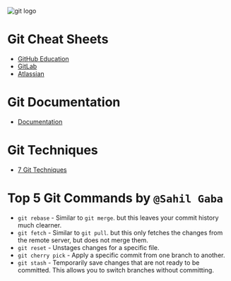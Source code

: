 ![git logo](https://github.com/itsme-rash522/git-cheat-sheet/assets/127365805/0f7cf904-0207-418b-93b6-f57c3c4073f7)

# Git Cheat Sheets

- [GitHub Education](github-education.pdf)
- [GitLab](gitlab.pdf)
- [Atlassian](atlassian.pdf)

# Git Documentation

- [Documentation](https://git-scm.com/doc)

# Git Techniques

- [7 Git Techniques](7%20Git%20Techniques.pdf)

# Top 5 Git Commands by `@Sahil Gaba`

- `git rebase` - Similar to `git merge`. but this leaves your commit history much clearner.
- `git fetch` - Similar to `git pull`. but this only fetches the changes from the remote server, but does not merge them.
- `git reset` - Unstages changes for a specific file.
- `git cherry pick` - Apply a specific commit from one branch to another.
- `git stash` - Temporarily save changes that are not ready to be committed. This allows you to switch branches without committing.
